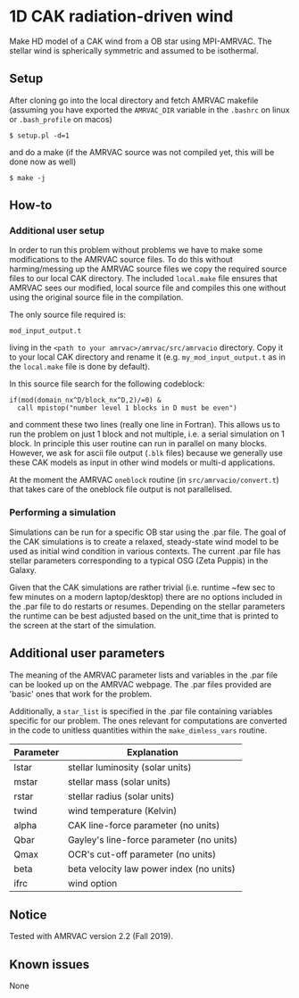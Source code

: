 

# 1D CAK radiation-driven wind

Make HD model of a CAK wind from a OB star using MPI-AMRVAC. The stellar wind is spherically symmetric and assumed to be isothermal. 

## Setup

After cloning go into the local directory and fetch AMRVAC makefile (assuming you have exported the `AMRVAC_DIR` variable in the `.bashrc` on linux or `.bash_profile` on macos)
```
$ setup.pl -d=1
```
and do a make (if the AMRVAC source was not compiled yet, this will be done now as well)
```
$ make -j
```

## How-to

### Additional user setup

In order to run this problem without problems we have to make some modifications to the AMRVAC source files. To do this without harming/messing up the AMRVAC source files we copy the required source files to our local CAK directory. The included `local.make` file ensures that AMRVAC sees our modified, local source file and compiles this one without using the original source file in the compilation.

The only source file required is:
```
mod_input_output.t
```
living in the `<path to your amrvac>/amrvac/src/amrvacio` directory. Copy it to your local CAK directory and rename it (e.g. `my_mod_input_output.t` as in the `local.make` file is done by default).

In this source file search for the following codeblock:
```
if(mod(domain_nx^D/block_nx^D,2)/=0) &
  call mpistop("number level 1 blocks in D must be even")
```
and comment these two lines (really one line in Fortran). This allows us to run the problem on just 1 block and not multiple, i.e. a serial simulation on 1 block. In principle this user routine can run in parallel on many blocks. However, we ask for ascii file output (`.blk` files) because we generally use these CAK models as input in other wind models or multi-d applications. 

At the moment the AMRVAC `oneblock` routine (in `src/amrvacio/convert.t`) that takes care of the oneblock file output is not parallelised.

### Performing a simulation

Simulations can be run for a specific OB star using the .par file. The goal of the CAK simulations is to create a relaxed, steady-state wind model to be used as initial wind condition in various contexts. The current .par file has stellar parameters corresponding to a typical OSG (Zeta Puppis) in the Galaxy.

Given that the CAK simulations are rather trivial (i.e. runtime ~few sec to few minutes on a modern laptop/desktop) there are no options included in the .par file to do restarts or resumes. Depending on the stellar parameters the runtime can be best adjusted based on the unit_time that is printed to the screen at the start of the simulation.

## Additional user parameters

The meaning of the AMRVAC parameter lists and variables in the .par file can be looked up on the AMRVAC webpage. The .par files provided are 'basic' ones that work for the problem.

Additionally, a `star_list` is specified in the .par file containing variables specific for our problem. The ones relevant for computations are converted in the code to unitless quantities within the `make_dimless_vars` routine.

| Parameter| Explanation                                                       |
|----------|-------------------------------------------------------------------|
| lstar    | stellar luminosity (solar units)                                  |
| mstar    | stellar mass (solar units)                                        |
| rstar    | stellar radius (solar units)                                      |
| twind    | wind temperature (Kelvin)                                         |                                                      | rhobound | boundary density (g/cm^3)                                         |
| alpha    | CAK line-force parameter (no units)                               |
| Qbar     | Gayley's line-force parameter (no units)                          |
| Qmax     | OCR's cut-off parameter (no units)                                |
| beta     | beta velocity law power index (no units)                          |
| ifrc     | wind option                                                       |

## Notice

Tested with AMRVAC version 2.2 (Fall 2019).

## Known issues

None
